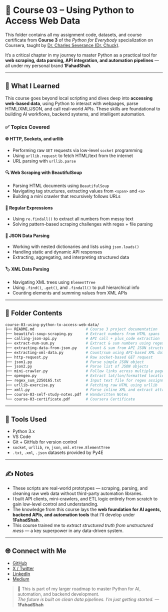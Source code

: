 # 🚀 **Course 03 – Using Python to Access Web Data**

This folder contains all my assignment code, datasets, and course certificate from **Course 3** of the *Python for Everybody* specialization on Coursera, taught by [Dr. Charles Severance (Dr. Chuck)](https://www.py4e.com/).

It’s a critical chapter in my journey to master Python as a practical tool for **web scraping, data parsing, API integration, and automation pipelines** — all under my personal brand **1FahadShah**.

---

## 🧠 What I Learned

This course goes beyond local scripting and dives deep into **accessing web-based data**, using Python to interact with webpages, parse HTML/XML/JSON, and call real-world APIs. These skills are foundational to building AI workflows, backend systems, and intelligent automation.

### ✅ Topics Covered

#### 🌐 HTTP, Sockets, and urllib
- Performing raw `GET` requests via low-level `socket` programming
- Using `urllib.request` to fetch HTML/text from the internet
- URL parsing with `urllib.parse`

#### 🔍 Web Scraping with BeautifulSoup
- Parsing HTML documents using `BeautifulSoup`
- Navigating tag structures, extracting values from `<span>` and `<a>`
- Building a mini crawler that recursively follows URLs

#### 🔣 Regular Expressions
- Using `re.findall()` to extract all numbers from messy text
- Solving pattern-based scraping challenges with regex + file parsing

#### 🧩 JSON Data Parsing
- Working with nested dictionaries and lists using `json.loads()`
- Handling static and dynamic API responses
- Extracting, aggregating, and interpreting structured data

#### 🏷️ XML Data Parsing
- Navigating XML trees using `ElementTree`
- Using `.find()`, `.get()`, and `.findall()` to pull hierarchical info
- Counting elements and summing values from XML APIs

---

## 📁 Folder Contents
```bash
course-03-using-python-to-access-web-data/
├── README.md                       # Course 3 project documentation
├── beautiful-soup-scraping.py      # Extract numbers from HTML spans
├── calling-json-api.py             # API call + plus_code extraction
├── extract-num-sum.py              # Extract & sum numbers using regex
├── extracting-data-from-json.py    # Count & sum from API JSON structure
├── extracting-xml-data.py          # Count/sum using API-based XML data
├── http-request.py                 # Raw socket-based GET request
├── json1.py                        # Parse simple JSON object
├── json2.py                        # Parse list of JSON objects
├── mini-crawler.py                 # Follow links across multiple pages
├── opengeo.py                      # Extract lat/lon/formatted location
├── regex_sum_2250165.txt           # Input text file for regex assignment
├── urllib-exercise.py              # Fetching raw HTML using urllib
├── xmll.py                         # Parse inline XML and extract attributes
├── course-03-self-study-notes.pdf  # Handwritten Notes
└── course-03-certificate.pdf       # Coursera Certificate
```

---

## 🧰 Tools Used

- Python 3.x  
- VS Code  
- Git + GitHub for version control  
- `socket`, `urllib`, `re`, `json`, `xml.etree.ElementTree`  
- `.txt`, `.xml`, `.json` datasets provided by Py4E  

---

## ✍️ Notes

- These scripts are real-world prototypes — scraping, parsing, and cleaning raw web data without third-party automation libraries.
- I built API clients, mini-crawlers, and ETL logic entirely from scratch to gain low-level control and understanding.
- The knowledge from this course lays the **web foundation for AI agents, backend APIs, and automation tools** that I’ll develop under **1FahadShah**.
- This course trained me to *extract structured truth from unstructured mess* — a key superpower in any data-driven system.

---

## 🌐 Connect with Me

- [GitHub](https://github.com/1fahadshah)  
- [X / Twitter](https://twitter.com/1fahadshah)  
- [LinkedIn](https://linkedin.com/in/1fahadshah)  
- [Medium](https://medium.com/@1fahadshah)

> 📌 This is part of my larger roadmap to master Python for AI, automation, and backend development.  
> *The future is built on clean data pipelines. I’m just getting started.* — **1FahadShah**


